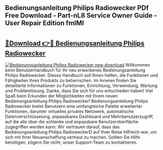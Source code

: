 ## Bedienungsanleitung Philips Radiowecker PDf Free Download - Part-nL8 Service Owner Guide - User Repair Edition fmIMI

# <h2><a href="http://df5a0d.blite.top/?on=Bedienungsanleitung+Philips+Radiowecker">🔗Download 👉🔴 Bedienungsanleitung Philips Radiowecker</a></h2>

[![Bedienungsanleitung Philips Radiowecker new download](https://i.imgur.com/lujVjoI.png)](http://df5a0d.blite.top/?on=Bedienungsanleitung+Philips+Radiowecker)
Willkommen beim Benutzerhandbuch für Ihr neu erworbenes Bedienungsanleitung Philips Radiowecker. Dieses Handbuch soll Ihnen helfen, die Funktionen und Fähigkeiten Ihres Produkts zu beherrschen. Im Inneren finden Sie detaillierte Informationen zu Funktionen, Einrichtung, Verwendung, Wartung und Problemlösung. Danke, dass Sie sich für uns entschieden haben! Viel Spaß beim Erkunden der Möglichkeiten mit Ihrem neuen Bedienungsanleitung Philips Radiowecker! Bedienungsanleitung Philips Radiowecker bietet Benutzern eine umfangreiche Palette erweiterter Funktionen, darunter virtuelles privates Netzwerk, automatische Datenverschlüsselung, anpassbares Dashboard und Mehrbenutzerzugriff, auf die alle über die schlanke und anpassbare Benutzeroberfläche zugegriffen werden kann. Wir vertrauen darauf, dass das Bedienungsanleitung Philips RadioweckerD auf Ihrer Reise hilfreich war, um sich mit Ihrer Neuanschaffung vertraut zu machen. Sollten Sie Hilfe benötigen, zögern Sie nicht, unser Support-Team zu kontaktieren.
